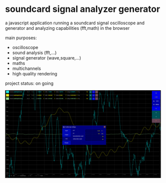# soundcard signal analyzer generator

a javascript application running a soundcard signal oscilloscope and generator
and analyzing capabilities (fft,math) in the browser

main purposes:

- oscilloscope
- sound analysis (fft,...)
- signal generator (wave,square,...)
- maths
- multichannels
- high quality rendering

project status: on going

![screenshot](doc/screenshot-0.1.png)